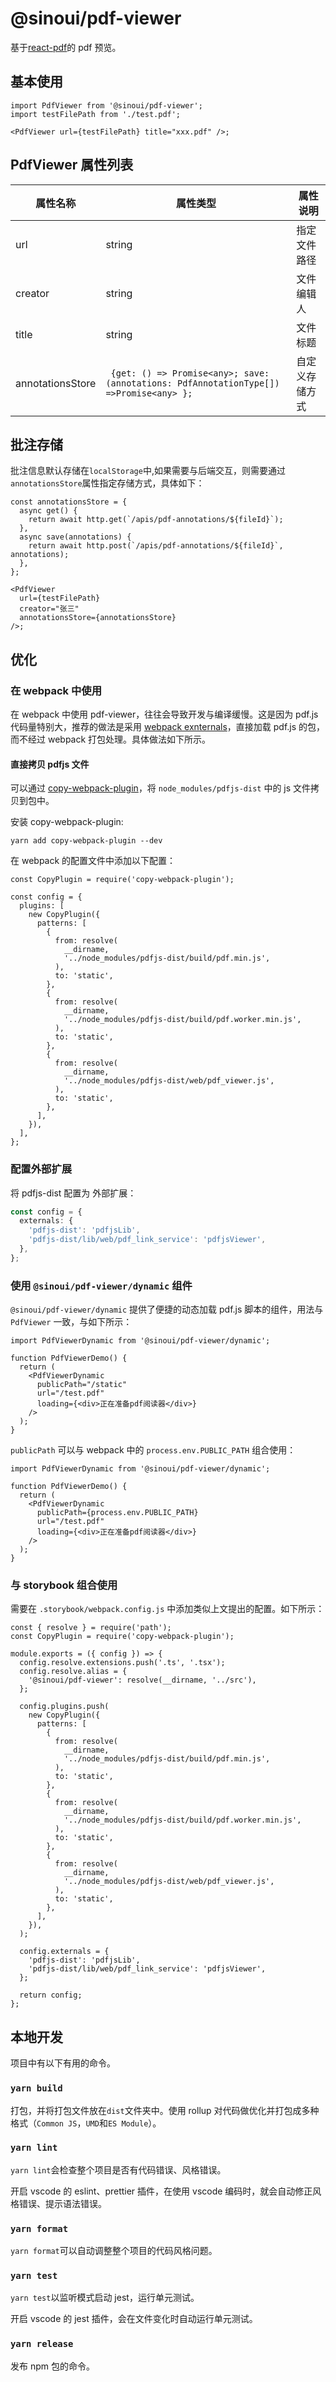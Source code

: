 # @sinoui/pdf-viewer

基于[react-pdf](https://projects.wojtekmaj.pl/react-pdf/)的 pdf 预览。

## 基本使用

```tsx
import PdfViewer from '@sinoui/pdf-viewer';
import testFilePath from './test.pdf';

<PdfViewer url={testFilePath} title="xxx.pdf" />;
```

## PdfViewer 属性列表

| 属性名称         | 属性类型                                                                                | 属性说明       |
| ---------------- | --------------------------------------------------------------------------------------- | -------------- |
| url              | string                                                                                  | 指定文件路径   |
| creator          | string                                                                                  | 文件编辑人     |
| title            | string                                                                                  | 文件标题       |
| annotationsStore | ` {get: () => Promise<any>; save: (annotations: PdfAnnotationType[]) =>Promise<any> };` | 自定义存储方式 |

## 批注存储

批注信息默认存储在`localStorage`中,如果需要与后端交互，则需要通过`annotationsStore`属性指定存储方式，具体如下：

```tsx
const annotationsStore = {
  async get() {
    return await http.get(`/apis/pdf-annotations/${fileId}`);
  },
  async save(annotations) {
    return await http.post(`/apis/pdf-annotations/${fileId}`, annotations);
  },
};

<PdfViewer
  url={testFilePath}
  creator="张三"
  annotationsStore={annotationsStore}
/>;
```

## 优化

### 在 webpack 中使用

在 webpack 中使用 pdf-viewer，往往会导致开发与编译缓慢。这是因为 pdf.js 代码量特别大，推荐的做法是采用 [webpack exnternals](https://webpack.docschina.org/configuration/externals/)，直接加载 pdf.js 的包，而不经过 webpack 打包处理。具体做法如下所示。

#### 直接拷贝 pdfjs 文件

可以通过 [copy-webpack-plugin](https://webpack.docschina.org/plugins/copy-webpack-plugin/)，将 `node_modules/pdfjs-dist` 中的 js 文件拷贝到包中。

安装 copy-webpack-plugin:

```tsx
yarn add copy-webpack-plugin --dev
```

在 webpack 的配置文件中添加以下配置：

```tsx
const CopyPlugin = require('copy-webpack-plugin');

const config = {
  plugins: [
    new CopyPlugin({
      patterns: [
        {
          from: resolve(
            __dirname,
            '../node_modules/pdfjs-dist/build/pdf.min.js',
          ),
          to: 'static',
        },
        {
          from: resolve(
            __dirname,
            '../node_modules/pdfjs-dist/build/pdf.worker.min.js',
          ),
          to: 'static',
        },
        {
          from: resolve(
            __dirname,
            '../node_modules/pdfjs-dist/web/pdf_viewer.js',
          ),
          to: 'static',
        },
      ],
    }),
  ],
};
```

### 配置外部扩展

将 pdfjs-dist 配置为 外部扩展：

```ts
const config = {
  externals: {
    'pdfjs-dist': 'pdfjsLib',
    'pdfjs-dist/lib/web/pdf_link_service': 'pdfjsViewer',
  },
};
```

### 使用 `@sinoui/pdf-viewer/dynamic` 组件

`@sinoui/pdf-viewer/dynamic` 提供了便捷的动态加载 pdf.js 脚本的组件，用法与`PdfViewer` 一致，与如下所示：

```tsx
import PdfViewerDynamic from '@sinoui/pdf-viewer/dynamic';

function PdfViewerDemo() {
  return (
    <PdfViewerDynamic
      publicPath="/static"
      url="/test.pdf"
      loading={<div>正在准备pdf阅读器</div>}
    />
  );
}
```

`publicPath` 可以与 webpack 中的 `process.env.PUBLIC_PATH` 组合使用：

```tsx
import PdfViewerDynamic from '@sinoui/pdf-viewer/dynamic';

function PdfViewerDemo() {
  return (
    <PdfViewerDynamic
      publicPath={process.env.PUBLIC_PATH}
      url="/test.pdf"
      loading={<div>正在准备pdf阅读器</div>}
    />
  );
}
```

### 与 storybook 组合使用

需要在 `.storybook/webpack.config.js` 中添加类似上文提出的配置。如下所示：

```tsx
const { resolve } = require('path');
const CopyPlugin = require('copy-webpack-plugin');

module.exports = ({ config }) => {
  config.resolve.extensions.push('.ts', '.tsx');
  config.resolve.alias = {
    '@sinoui/pdf-viewer': resolve(__dirname, '../src'),
  };

  config.plugins.push(
    new CopyPlugin({
      patterns: [
        {
          from: resolve(
            __dirname,
            '../node_modules/pdfjs-dist/build/pdf.min.js',
          ),
          to: 'static',
        },
        {
          from: resolve(
            __dirname,
            '../node_modules/pdfjs-dist/build/pdf.worker.min.js',
          ),
          to: 'static',
        },
        {
          from: resolve(
            __dirname,
            '../node_modules/pdfjs-dist/web/pdf_viewer.js',
          ),
          to: 'static',
        },
      ],
    }),
  );

  config.externals = {
    'pdfjs-dist': 'pdfjsLib',
    'pdfjs-dist/lib/web/pdf_link_service': 'pdfjsViewer',
  };

  return config;
};
```

## 本地开发

项目中有以下有用的命令。

### `yarn build`

打包，并将打包文件放在`dist`文件夹中。使用 rollup 对代码做优化并打包成多种格式（`Common JS`，`UMD`和`ES Module`）。

### `yarn lint`

`yarn lint`会检查整个项目是否有代码错误、风格错误。

开启 vscode 的 eslint、prettier 插件，在使用 vscode 编码时，就会自动修正风格错误、提示语法错误。

### `yarn format`

`yarn format`可以自动调整整个项目的代码风格问题。

### `yarn test`

`yarn test`以监听模式启动 jest，运行单元测试。

开启 vscode 的 jest 插件，会在文件变化时自动运行单元测试。

### `yarn release`

发布 npm 包的命令。
